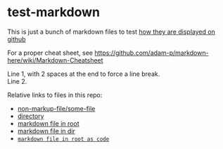 # test-markdown

This is just a bunch of markdown files to test [how they are displayed on github](https://github.com/pretorh/test-markdown)

For a proper cheat sheet, see https://github.com/adam-p/markdown-here/wiki/Markdown-Cheatsheet

Line 1, with 2 spaces at the end to force a line break.  
Line 2.

Relative links to files in this repo:
- [non-markup-file/some-file](non-markup-file/some-file)
- [directory](readme.md-in-dir)
- [markdown file in root](md-file.md)
- [markdown file in dir](md-file-no-readme/md-file.md)
- [`markdown file in root as code`](md-file.md)
